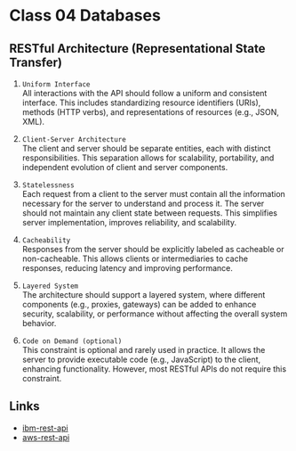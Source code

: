 # Class 04 Databases

## RESTful Architecture (Representational State Transfer)

1. `Uniform Interface`  
   All interactions with the API should follow a uniform and consistent interface. This includes standardizing resource identifiers (URIs), methods (HTTP verbs), and representations of resources (e.g., JSON, XML).

2. `Client-Server Architecture`  
   The client and server should be separate entities, each with distinct responsibilities. This separation allows for scalability, portability, and independent evolution of client and server components.

3. `Statelessness`  
   Each request from a client to the server must contain all the information necessary for the server to understand and process it. The server should not maintain any client state between requests. This simplifies server implementation, improves reliability, and scalability.

4. `Cacheability`  
   Responses from the server should be explicitly labeled as cacheable or non-cacheable. This allows clients or intermediaries to cache responses, reducing latency and improving performance.

5. `Layered System`  
   The architecture should support a layered system, where different components (e.g., proxies, gateways) can be added to enhance security, scalability, or performance without affecting the overall system behavior.

6. `Code on Demand (optional)`  
   This constraint is optional and rarely used in practice. It allows the server to provide executable code (e.g., JavaScript) to the client, enhancing functionality. However, most RESTful APIs do not require this constraint.

## Links

- [ibm-rest-api](https://www.ibm.com/br-pt/topics/rest-apis)
- [aws-rest-api](https://aws.amazon.com/pt/what-is/restful-api/)
